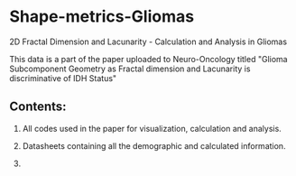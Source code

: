 # Shape-metrics-Gliomas
2D Fractal Dimension and Lacunarity - Calculation and Analysis in Gliomas

This data is a part of the paper uploaded to Neuro-Oncology titled "Glioma Subcomponent Geometry as Fractal dimension and Lacunarity is discriminative of IDH Status"

## Contents:
1. All codes used in the paper for visualization, calculation and analysis.
2. Datasheets containing all the demographic and calculated information.

3. 
